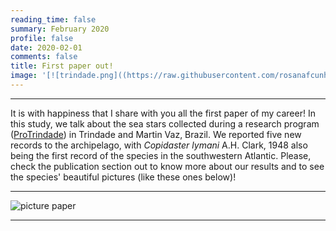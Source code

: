```yaml
--- 
reading_time: false
summary: February 2020
profile: false
date: 2020-02-01
comments: false
title: First paper out!
image: '[![trindade.png]((https://raw.githubusercontent.com/rosanafcunha/rosanafcunha/master/static/media/trindade.png)](https://rosanacunha.netlify.app/post/getting-started/firstpaper/)'
---
```

---

It is with happiness that I share with you all the first paper of my career! In this study, we talk about the sea stars collected during a research program ([ProTrindade](https://www.marinha.mil.br/secirm/sites/www.marinha.mil.br.secirm/files/publicacoes/protrindade/protrindade-10anos.pdf)) in Trindade and Martin Vaz, Brazil. We reported five new records to the archipelago, with _Copidaster lymani_ A.H. Clark, 1948 also being the first record of the species in the southwestern Atlantic. Please, check the publication section out to know more about our results and to see the species' beautiful pictures (like these ones below)! 

---
![picture paper](https://raw.githubusercontent.com/rosanafcunha/rosanafcunha/master/static/media/trindade.png "Paper 2020")

---
